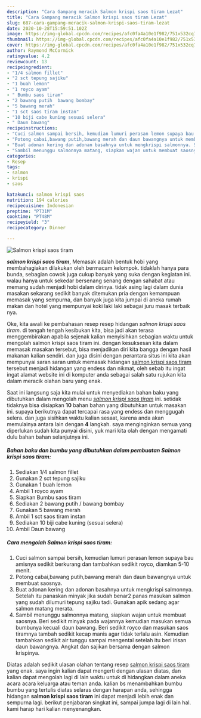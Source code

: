 ```yaml
---
description: "Cara Gampang meracik Salmon krispi saos tiram Lezat"
title: "Cara Gampang meracik Salmon krispi saos tiram Lezat"
slug: 687-cara-gampang-meracik-salmon-krispi-saos-tiram-lezat
date: 2020-10-28T15:59:51.102Z
image: https://img-global.cpcdn.com/recipes/afc0fa4a10e1f982/751x532cq70/salmon-krispi-saos-tiram-foto-resep-utama.jpg
thumbnail: https://img-global.cpcdn.com/recipes/afc0fa4a10e1f982/751x532cq70/salmon-krispi-saos-tiram-foto-resep-utama.jpg
cover: https://img-global.cpcdn.com/recipes/afc0fa4a10e1f982/751x532cq70/salmon-krispi-saos-tiram-foto-resep-utama.jpg
author: Raymond McCormick
ratingvalue: 4.2
reviewcount: 13
recipeingredient:
- "1/4 salmon fillet"
- "2 sct tepung sajiku"
- "1 buah lemon"
- "1 royco ayam"
- " Bumbu saos tiram"
- "2 bawang putih  bawang bombay"
- "5 bawang merah"
- "1 sct saos tiram instan"
- "10 biji cabe kuning sesuai selera"
- " Daun bawang"
recipeinstructions:
- "Cuci salmon sampai bersih, kemudian lumuri perasan lemon supaya bau amisnya sedikit berkurang dan tambahkan sedikit royco, diamkan 5-10 menit."
- "Potong cabai,bawang putih,bawang merah dan daun bawangnya untuk membuat saosnya."
- "Buat adonan kering dan adonan basahnya untuk mengkrispi salmonnya. Setelah itu panaskan minyak jika sudah benar2 panas masukan salmon yang sudah dilumuri tepung sajiku tadi. Gunakan apik sedang agar salmon matang merata."
- "Sambil menunggu salmonnya matang, siapkan wajan untuk membuat saosnya. Beri sedikit minyak pada wajannya kemudian masukan semua bumbunya kecuali daun bawang. Beri sedikit royco dan masukan saos tiramnya tambah sedikit kecap manis agar tidak terlalu asin. Kemudian tambahkan sedikit air tunggu sampai mengental setelah itu beri irisan daun bawangnya. Angkat dan sajikan bersama dengan salmon krispinya."
categories:
- Resep
tags:
- salmon
- krispi
- saos

katakunci: salmon krispi saos 
nutrition: 194 calories
recipecuisine: Indonesian
preptime: "PT31M"
cooktime: "PT48M"
recipeyield: "3"
recipecategory: Dinner

---
```



![Salmon krispi saos tiram](https://img-global.cpcdn.com/recipes/afc0fa4a10e1f982/751x532cq70/salmon-krispi-saos-tiram-foto-resep-utama.jpg)

<b><i>salmon krispi saos tiram</i></b>, Memasak adalah bentuk hobi yang membahagiakan dilakukan oleh bermacam kelompok. tidaklah hanya para bunda, sebagian cowok juga cukup banyak yang suka dengan kegiatan ini. walau hanya untuk sekedar bersenang senang dengan sahabat atau memang sudah menjadi hobi dalam dirinya. tidak asing lagi dalam dunia masakan sekarang sedikit banyak ditemukan pria dengan kemampuan memasak yang sempurna, dan banyak juga kita jumpai di aneka rumah makan dan hotel yang mempunyai koki laki laki sebagai juru masak terbaik nya.



Oke, kita awali ke pembahasan resep resep hidangan <i>salmon krispi saos tiram</i>. di tengah tengah kesibukan kita, bisa jadi akan terasa menggembirakan apabila sejenak kalian menyisihkan sebagian waktu untuk mengolah salmon krispi saos tiram ini. dengan kesuksesan kita dalam memasak masakan tersebut, bisa menjadikan diri kita bangga dengan hasil makanan kalian sendiri. dan juga disini dengan perantara situs ini kita akan mempunyai saran saran untuk memasak hidangan <u>salmon krispi saos tiram</u> tersebut menjadi hidangan yang endess dan nikmat, oleh sebab itu ingat ingat alamat website ini di komputer anda sebagai salah satu rujukan kita dalam meracik olahan baru yang enak.


Saat ini langsung saja kita mulai untuk menyediakan bahan baku yang dibutuhkan dalam mengolah menu <u><i>salmon krispi saos tiram</i></u> ini. setidak tidaknya bisa disiapkan <b>10</b> bahan bahan yang dibutuhkan untuk masakan ini. supaya berikutnya dapat tercapai rasa yang endess dan menggugah selera. dan juga sisihkan waktu kalian sesaat, karena anda akan memulainya antara lain dengan <b>4</b> langkah. saya menginginkan semua yang diperlukan sudah kita punyai disini, yuk mari kita olah dengan mengamati dulu bahan bahan selanjutnya ini.

<!--inarticleads1-->

##### Bahan baku dan bumbu yang dibutuhkan dalam pembuatan Salmon krispi saos tiram:

1. Sediakan 1/4 salmon fillet
1. Gunakan 2 sct tepung sajiku
1. Gunakan 1 buah lemon
1. Ambil 1 royco ayam
1. Siapkan  Bumbu saos tiram
1. Sediakan 2 bawang putih / bawang bombay
1. Gunakan 5 bawang merah
1. Ambil 1 sct saos tiram instan
1. Sediakan 10 biji cabe kuning (sesuai selera)
1. Ambil  Daun bawang




<!--inarticleads2-->

##### Cara mengolah Salmon krispi saos tiram:

1. Cuci salmon sampai bersih, kemudian lumuri perasan lemon supaya bau amisnya sedikit berkurang dan tambahkan sedikit royco, diamkan 5-10 menit.
1. Potong cabai,bawang putih,bawang merah dan daun bawangnya untuk membuat saosnya.
1. Buat adonan kering dan adonan basahnya untuk mengkrispi salmonnya. Setelah itu panaskan minyak jika sudah benar2 panas masukan salmon yang sudah dilumuri tepung sajiku tadi. Gunakan apik sedang agar salmon matang merata.
1. Sambil menunggu salmonnya matang, siapkan wajan untuk membuat saosnya. Beri sedikit minyak pada wajannya kemudian masukan semua bumbunya kecuali daun bawang. Beri sedikit royco dan masukan saos tiramnya tambah sedikit kecap manis agar tidak terlalu asin. Kemudian tambahkan sedikit air tunggu sampai mengental setelah itu beri irisan daun bawangnya. Angkat dan sajikan bersama dengan salmon krispinya.




Diatas adalah sedikit ulasan olahan tentang resep <u>salmon krispi saos tiram</u> yang enak. saya ingin kalian dapat mengerti dengan ulasan diatas, dan kalian dapat mengolah lagi di lain waktu untuk di hidangkan dalam aneka acara acara keluarga atau teman anda. kalian bs menambahkan bumbu bumbu yang tertulis diatas selaras dengan harapan anda, sehingga hidangan <b>salmon krispi saos tiram</b> ini dapat menjadi lebih enak dan sempurna lagi. berikut penjabaran singkat ini, sampai jumpa lagi di lain hal. kami harap hari kalian menyenangkan.
